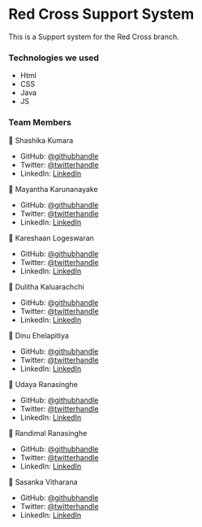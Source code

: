 # Red Cross Support System

This is a Support system for the Red Cross branch. 



### Technologies we used
* Html
* CSS
* Java
* JS

### Team Members
👤 Shashika Kumara
- GitHub: [@githubhandle]()
- Twitter: [@twitterhandle]()
- LinkedIn: [LinkedIn]()

👤 Mayantha Karunanayake
- GitHub: [@githubhandle]()
- Twitter: [@twitterhandle]()
- LinkedIn: [LinkedIn]()

👤 Kareshaan Logeswaran
- GitHub: [@githubhandle]()
- Twitter: [@twitterhandle]()
- LinkedIn: [LinkedIn]()

👤 Dulitha Kaluarachchi
- GitHub: [@githubhandle]()
- Twitter: [@twitterhandle]()
- LinkedIn: [LinkedIn]()

👤 Dinu Ehelapitiya
- GitHub: [@githubhandle]()
- Twitter: [@twitterhandle]()
- LinkedIn: [LinkedIn]()

👤 Udaya Ranasinghe
- GitHub: [@githubhandle]()
- Twitter: [@twitterhandle]()
- LinkedIn: [LinkedIn]()

👤 Randimal Ranasinghe
- GitHub: [@githubhandle]()
- Twitter: [@twitterhandle]()
- LinkedIn: [LinkedIn]()

👤 Sasanka Vitharana
- GitHub: [@githubhandle](https://github.com/Sasankavikum)
- Twitter: [@twitterhandle](https://twitter.com/SasaVikum)
- LinkedIn: [LinkedIn](https://www.linkedin.com/in/sasanka-vitharana-607768181/)
